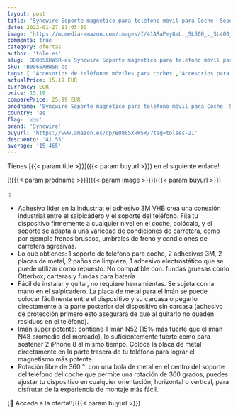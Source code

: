 ```yaml
---
layout: post
title: 'Syncwire Soporte magnético para teléfono móvil para Coche  Soporte magnético para teléfono móvil  Soporte Ajustable para salpicadero  Compatible con iPhone  Samsung  Huawei  etc.'
date: 2022-01-27 11:05:50
image: 'https://m.media-amazon.com/images/I/41ARaPmy8aL._SL500_._SL400_.jpg'
comments: true
category: ofertas
author: 'tole.es'
slug: 'B0865XHW5R-es Syncwire Soporte magnético para teléfono móvil para Coche...'
sku: 'B0865XHW5R-es'
tags: [ 'Accesorios de teléfonos móviles para coches','Accesorios para móviles','Comunicación móvil y accesorios','Cunas de teléfonos móviles para coches','Electrónica','iphone','syncwire', ]
actualPrice: 15.19 EUR
currency: EUR
price: 15.19
comparePrice: 25.99 EUR
prodname: 'Syncwire Soporte magnético para teléfono móvil para Coche  Soporte magnético para teléfono móvil  Soporte Ajustable para salpicadero  Compatible con iPhone  Samsung  Huawei  etc.'
country: 'es'
flag: '🇪🇸'
brand: 'Syncwire'
buyurl: 'https://www.amazon.es/dp/B0865XHW5R/?tag=tolees-21'
descuento: '41.55'
average: '15.465'
---
```


Tienes [{{< param title >}}]({{< param buyurl >}}) en el siguiente enlace!

[![{{< param prodname >}}]({{< param image >}})]({{< param buyurl >}})

ℹ️:

- Adhesivo líder en la industria: el adhesivo 3M VHB crea una conexión industrial entre el salpicadero y el soporte del teléfono. Fija tu dispositivo firmemente a cualquier nivel en el coche, colócalo, y el soporte se adapta a una variedad de condiciones de carretera, como por ejemplo frenos bruscos, umbrales de freno y condiciones de carretera agresivas.
- Lo que obtienes: 1 soporte de teléfono para coche, 2 adhesivos 3M, 2 placas de metal, 2 paños de limpieza, 1 adhesivo electrostático que se puede utilizar como repuesto. No compatible con: fundas gruesas como Otterbox, carteras y fundas para batería
- Fácil de instalar y quitar, no requiere herramientas. Se sujeta con la mano en el salpicadero. La placa de metal para el imán se puede colocar fácilmente entre el dispositivo y su carcasa o pegarlo directamente a la parte posterior del dispositivo sin carcasa (adhesivo de protección primero esto asegurará de que al quitarlo no queden residuos en el teléfono).
- Imán súper potente: contiene 1 imán N52 (15% más fuerte que el imán N48 promedio del mercado), lo suficientemente fuerte como para sostener 2 iPhone 8 al mismo tiempo. Coloca la placa de metal directamente en la parte trasera de tu teléfono para lograr el magnetismo más potente.
- Rotación libre de 360 °: con una bola de metal en el centro del soporte del teléfono del coche que permite una rotación de 360 grados, puedes ajustar tu dispositivo en cualquier orientación, horizontal o vertical, para disfrutar de la experiencia de montaje más fácil.

[🛒 Accede a la oferta!!]({{< param buyurl >}})
